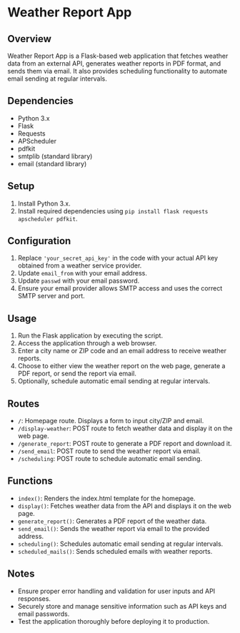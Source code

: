 # Weather Report App

## Overview
Weather Report App is a Flask-based web application that fetches weather data from an external API, generates weather reports in PDF format, and sends them via email. It also provides scheduling functionality to automate email sending at regular intervals.

## Dependencies
- Python 3.x
- Flask
- Requests
- APScheduler
- pdfkit
- smtplib (standard library)
- email (standard library)

## Setup
1. Install Python 3.x.
2. Install required dependencies using `pip install flask requests apscheduler pdfkit`.

## Configuration
1. Replace `'your_secret_api_key'` in the code with your actual API key obtained from a weather service provider.
2. Update `email_from` with your email address.
3. Update `passwd` with your email password.
4. Ensure your email provider allows SMTP access and uses the correct SMTP server and port.

## Usage
1. Run the Flask application by executing the script.
2. Access the application through a web browser.
3. Enter a city name or ZIP code and an email address to receive weather reports.
4. Choose to either view the weather report on the web page, generate a PDF report, or send the report via email.
5. Optionally, schedule automatic email sending at regular intervals.

## Routes
- `/`: Homepage route. Displays a form to input city/ZIP and email.
- `/display-weather`: POST route to fetch weather data and display it on the web page.
- `/generate_report`: POST route to generate a PDF report and download it.
- `/send_email`: POST route to send the weather report via email.
- `/scheduling`: POST route to schedule automatic email sending.

## Functions
- `index()`: Renders the index.html template for the homepage.
- `display()`: Fetches weather data from the API and displays it on the web page.
- `generate_report()`: Generates a PDF report of the weather data.
- `send_email()`: Sends the weather report via email to the provided address.
- `scheduling()`: Schedules automatic email sending at regular intervals.
- `scheduled_mails()`: Sends scheduled emails with weather reports.

## Notes
- Ensure proper error handling and validation for user inputs and API responses.
- Securely store and manage sensitive information such as API keys and email passwords.
- Test the application thoroughly before deploying it to production.
